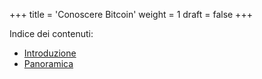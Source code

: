 +++
title = 'Conoscere Bitcoin'
weight = 1
draft = false
+++

Indice dei contenuti:

- [Introduzione](https://bitcoin-relearn.github.io/www/1_conoscere/1_conoscere_bitcoin/1_introduzione/index.html)
- [Panoramica](https://bitcoin-relearn.github.io/www/1_conoscere/1_conoscere_bitcoin/2_panoramica/index.html)